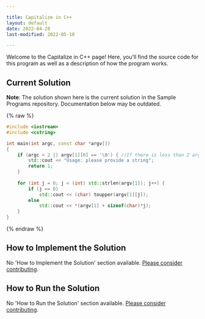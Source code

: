 ```yaml
---

title: Capitalize in C++
layout: default
date: 2022-04-28
last-modified: 2022-05-10

---
```


Welcome to the Capitalize in C++ page! Here, you'll find the source code for this program as well as a description of how the program works.

## Current Solution

**Note**: The solution shown here is the current solution in the Sample Programs repository. Documentation below may be outdated.

{% raw %}

```c++
#include <iostream>
#include <cstring>

int main(int argc, const char *argv[])
{
    if (argc < 2 || argv[1][0] == '\0') { //If there is less than 2 arguments, no string was passed
        std::cout << "Usage: please provide a string";
        return 1;
    }
    
    for (int j = 0; j < (int) std::strlen(argv[1]); j++) { 
        if (j == 0)                                        
            std::cout << (char) toupper(argv[1][j]);      
        else
            std::cout << *(argv[1] + sizeof(char)*j);      
    }
}
```

{% endraw %}

## How to Implement the Solution

No 'How to Implement the Solution' section available. [Please consider contributing](https://github.com/TheRenegadeCoder/sample-programs-website).

## How to Run the Solution

No 'How to Run the Solution' section available. [Please consider contributing](https://github.com/TheRenegadeCoder/sample-programs-website).